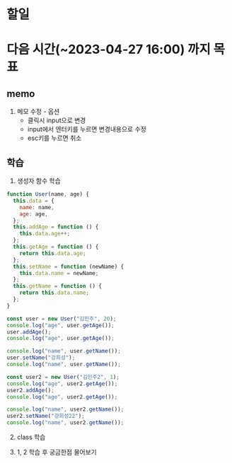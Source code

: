 # 할일

# 다음 시간(~2023-04-27 16:00) 까지 목표

## memo

1. 메모 수정 - 옵션
   - 클릭시 input으로 변경
   - input에서 엔터키를 누르면 변경내용으로 수정
   - esc키를 누르면 취소

## 학습

1. 생성자 함수 학습

```js
function User(name, age) {
  this.data = {
    name: name,
    age: age,
  };
  this.addAge = function () {
    this.data.age++;
  };
  this.getAge = function () {
    return this.data.age;
  };
  this.setName = function (newName) {
    this.data.name = newName;
  };
  this.getName = function () {
    return this.data.name;
  };
}

const user = new User("김민주", 20);
console.log("age", user.getAge());
user.addAge();
console.log("age", user.getAge());

console.log("name", user.getName());
user.setName("강희성");
console.log("name", user.getName());

const user2 = new User("김민주2", 1);
console.log("age", user2.getAge());
user2.addAge();
console.log("age", user2.getAge());

console.log("name", user2.getName());
user2.setName("강희성22");
console.log("name", user2.getName());
```

2. class 학습

3. 1, 2 학습 후 궁금한점 물어보기
